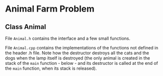 # Animal Farm Problem

## Class Animal

File ```Animal.h``` contains the interface and a few small functions.

File ```Animal.cpp``` contains the implementations of the functions not defined in the header .h file. Note how the destructor destroys all the cats and the dogs when the lamp itself is destroyed (the only animal is created in the stack of the ```main``` function - below - and its destructor is called at the end of the ```main``` function, when its stack is released).
